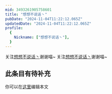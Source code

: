 ```yaml
---
mid: 3493261905758601
title: "想想不说话丶"
pubDate: "2024-11-04T11:22:12.065Z"
updatedDate: "2024-11-04T11:22:12.065Z"
profile:
  {
    Nickname: ["想想不说话丶"],
  }
---
```


关注[想想不说话丶](https://space.bilibili.com/3493261905758601)谢谢喵~ 关注[想想不说话丶](https://space.bilibili.com/3493261905758601)谢谢喵~

## 此条目有待补充
你可以在[这里](https://github.com/Yuhanawa/VTuber.ICU-Content/edit/master/v/想想不说话丶/index.md)编辑本文
